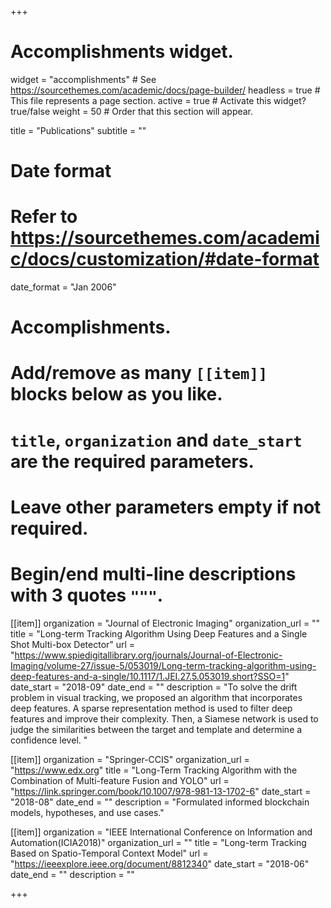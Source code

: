 +++
# Accomplishments widget.
widget = "accomplishments"  # See https://sourcethemes.com/academic/docs/page-builder/
headless = true  # This file represents a page section.
active = true  # Activate this widget? true/false
weight = 50  # Order that this section will appear.

title = "Publications"
subtitle = ""

# Date format
#   Refer to https://sourcethemes.com/academic/docs/customization/#date-format
date_format = "Jan 2006"

# Accomplishments.
#   Add/remove as many `[[item]]` blocks below as you like.
#   `title`, `organization` and `date_start` are the required parameters.
#   Leave other parameters empty if not required.
#   Begin/end multi-line descriptions with 3 quotes `"""`.

[[item]]
  organization = "Journal of Electronic Imaging"
  organization_url = ""
  title = "Long-term Tracking Algorithm Using Deep Features and a Single Shot Multi-box Detector"
  url = "https://www.spiedigitallibrary.org/journals/Journal-of-Electronic-Imaging/volume-27/issue-5/053019/Long-term-tracking-algorithm-using-deep-features-and-a-single/10.1117/1.JEI.27.5.053019.short?SSO=1"
  date_start = "2018-09"
  date_end = ""
  description = "To solve the drift problem in visual tracking, we proposed an algorithm that incorporates deep features. A sparse representation method is used to filter deep features and improve their complexity. Then, a Siamese network is used to judge the similarities between the target and template and determine a confidence level. "

[[item]]
  organization = "Springer-CCIS"
  organization_url = "https://www.edx.org"
  title = "Long-Term Tracking Algorithm with the Combination of Multi-feature Fusion and YOLO"
  url = "https://link.springer.com/book/10.1007/978-981-13-1702-6"
  date_start = "2018-08"
  date_end = ""
  description = "Formulated informed blockchain models, hypotheses, and use cases."
  
[[item]]
  organization = "IEEE International Conference on Information and Automation(ICIA2018)"
  organization_url = ""
  title = "Long-term Tracking Based on Spatio-Temporal Context Model"
  url = "https://ieeexplore.ieee.org/document/8812340"
  date_start = "2018-06"
  date_end = ""
  description = ""

+++
